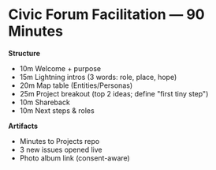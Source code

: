 # Civic Forum Facilitation — 90 Minutes

**Structure**
- 10m Welcome + purpose
- 15m Lightning intros (3 words: role, place, hope)
- 20m Map table (Entities/Personas)
- 25m Project breakout (top 2 ideas; define \"first tiny step\")
- 10m Shareback
- 10m Next steps & roles

**Artifacts**
- Minutes to Projects repo
- 3 new issues opened live
- Photo album link (consent-aware)
